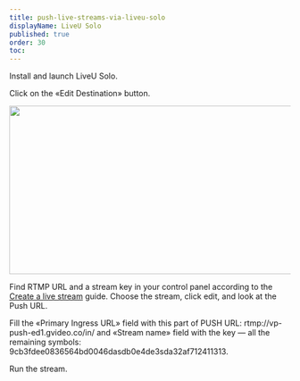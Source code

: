 ```yaml
---
title: push-live-streams-via-liveu-solo
displayName: LiveU Solo
published: true
order: 30
toc:
---
```

Install and launch LiveU Solo.

Click on the «Edit Destination» button.

<img src="https://support.gcore.com/hc/article_attachments/360000505837/mceclip1.png" width="620" height="302">

Find RTMP URL and a stream key in your control panel according to the [Create a live stream](https://gcore.com/support/articles/5307972492945/) guide. Choose the stream, click edit, and look at the Push URL.

Fill the «Primary Ingress URL» field with this part of PUSH URL: rtmp://vp-push-ed1.gvideo.co/in/ and «Stream name» field with the key — all the remaining symbols: 9cb3fdee0836564bd0046dasdb0e4de3sda32af712411313.

Run the stream.